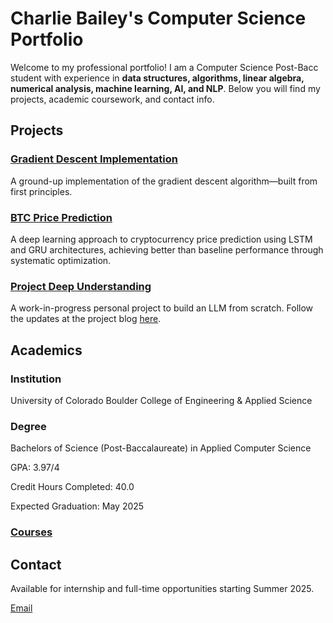 # Charlie Bailey's Computer Science Portfolio

Welcome to my professional portfolio! I am a Computer Science Post-Bacc student with experience in **data structures, algorithms, linear algebra, numerical analysis, machine learning, AI, and NLP**. Below you will find my projects, academic coursework, and contact info.

## Projects
### [Gradient Descent Implementation](https://github.com/charliebailey24/gradient-descent-implementation)
A ground-up implementation of the gradient descent algorithm—built from first principles.

### [BTC Price Prediction](https://github.com/charliebailey24/btc-prediction-model)
A deep learning approach to cryptocurrency price prediction using LSTM and GRU architectures, achieving better than baseline performance through systematic optimization.

### [Project Deep Understanding](https://github.com/charliebailey24/project-deep-understanding)
A work-in-progress personal project to build an LLM from scratch. Follow the updates at the project blog [here](https://charliebailey24.github.io/project-deep-understanding/).

## Academics
### Institution
University of Colorado Boulder College of Engineering & Applied Science

### Degree
Bachelors of Science (Post-Baccalaureate) in Applied Computer Science

GPA: 3.97/4

Credit Hours Completed: 40.0

Expected Graduation: May 2025

### [Courses](courses/README.md)

## Contact
Available for internship and full-time opportunities starting Summer 2025.

[Email](mailto:charliebailey24@gmail.com)
